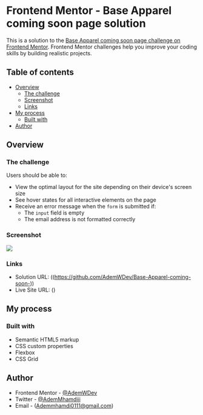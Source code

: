 # Frontend Mentor - Base Apparel coming soon page solution

This is a solution to the [Base Apparel coming soon page challenge on Frontend Mentor](https://www.frontendmentor.io/challenges/base-apparel-coming-soon-page-5d46b47f8db8a7063f9331a0). Frontend Mentor challenges help you improve your coding skills by building realistic projects. 

## Table of contents

- [Overview](#overview)
  - [The challenge](#the-challenge)
  - [Screenshot](#screenshot)
  - [Links](#links)
- [My process](#my-process)
  - [Built with](#built-with)
- [Author](#author)


## Overview

### The challenge

Users should be able to:

- View the optimal layout for the site depending on their device's screen size
- See hover states for all interactive elements on the page
- Receive an error message when the `form` is submitted if:
  - The `input` field is empty
  - The email address is not formatted correctly

### Screenshot

![](./images/preview.jpg)

### Links

- Solution URL: ((https://github.com/AdemWDev/Base-Apparel-coming-soon-))
- Live Site URL: ()

## My process

### Built with

- Semantic HTML5 markup
- CSS custom properties
- Flexbox
- CSS Grid

## Author

- Frontend Mentor - [@AdemWDev](https://www.frontendmentor.io/profile/AdemWDev)
- Twitter - [@AdemMhamdiii](https://www.twitter.com/AdemMhamdiii)
- Email - (Ademmhamdi0111@gmail.com)
